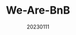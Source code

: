 ---
title: "We-Are-BnB"
team: "Aparajita Prasad | Souvik Das | Prathamesh Sawant | Prince R"
tags: VR Quest Unity

video_provider: "youtube"
video_id:

header:
    teaser: /assets/img/projects/2023/course_project_7.jpg

overview: Introducing We-Are-BnB, revolutionising property booking with immersive virtual tours. Prospective guests can explore the property's layout, design, and ambience from anywhere and can virtually visit multiple properties in a short amount of time. We-Are-BnB allows users to experience properties in their own way, exploring rooms, details, and amenities that matter most to them and reduces the likelihood of guests being disappointed upon arrival.


project-link:

active: "yes"
type: "course"
year: "2023"
date: 20230111

---